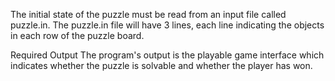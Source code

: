 The initial state of the puzzle must be read from an input file called puzzle.in. The puzzle.in file will have 3 lines, each line indicating the objects in each row of the puzzle board.

Required Output
The program's output is the playable game interface which indicates whether the puzzle is solvable and whether the player has won.
